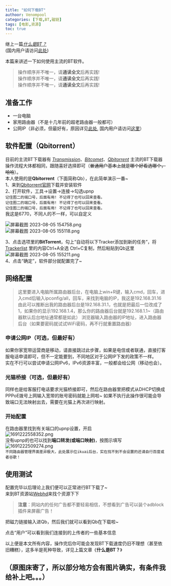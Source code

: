 ```yaml
---
title: "如何下载BT"
authoor: Venompool
categories: [下载,BT,磁链]
tags: [电影,资源]
toc: true
---
```

继上一篇[*什么是BT？*](https://blog.venompool.fun/posts/%E4%BB%80%E4%B9%88%E6%98%AFBT/)  
(国内用户请访问[此处](https://cdn.venompool.fun/posts/%E4%BB%80%E4%B9%88%E6%98%AFBT/))  
  
本篇来讲述一下如何使用主流的BT软件。  


>操作顺序并不唯一，请**通读全文**后再实践!  
 操作顺序并不唯一，请**通读全文**后再实践!  
 操作顺序并不唯一，请**通读全文**后再实践!
  
## 准备工作
* 一台电脑
* 家用路由器（不是十几年前的超老路由器一般都可）
* 公网IP（非必须，但最好有，原因详见[此处](https://blog.venompool.fun/posts/%E4%BB%80%E4%B9%88%E6%98%AFBT/#bt%E7%9A%84%E5%B1%80%E9%99%90%E6%80%A7), 国内用户请访问[这里](https://cdn.venompool.fun/posts/%E4%BB%80%E4%B9%88%E6%98%AFBT/#bt%E7%9A%84%E5%B1%80%E9%99%90%E6%80%A7)）  

## 软件配置（Qbitorrent）
目前的主流BT下载器有 *[Transmission](https://transmissionbt.com/)*、*[Bitcomet](http://www.bitcomet.com/)*、*[Qbitorrent](https://www.qbittorrent.org/)* 主流的BT下载器操作流程大体都相同，跟随喜好选择即可（~~普通用户基本上就是哪个好看选哪个，哈哈~~）。  
本人使用的是**Qbitorrent**（下面简称Qb），在此简单演示一番~  
1、来到[Qbitorrent官网](https://www.qbittorrent.org/)下载并安装软件  
2、打开软件，工具→设置→连接→勾选upnp  
`记住图二的端口号，后面有用! 不记得了也可以回来查看。`  
`记住图二的端口号，后面有用! 不记得了也可以回来查看。`  
`记住图二的端口号，后面有用! 不记得了也可以回来查看。`  
我这是6770，不同人的不一样，可以自定义

![屏幕截图 2023-08-05 154758.png](https://img1.imgtp.com/2023/08/05/clp452PD.png)  
![屏幕截图 2023-08-05 155118.png](https://img1.imgtp.com/2023/08/05/CN6xGDxi.png)  

3、点击选项里的**BitTorrent**，勾上“自动将以下Tracker添加到新的任务”，将 [Trackerlist](https://gitea.com/XIU2/TrackersListCollection/raw/branch/master/all.txt) 里的内容Ctrl+A全选 Ctrl+C复制，然后粘贴到Qb这里  
![屏幕截图 2023-08-05 155211.png](https://img1.imgtp.com/2023/08/05/T9LN3RBh.png)  
4、点击“确定”，软件部分就配置完了~  
## 网络配置
>这里要进入电脑所属路由器后台，在电脑上win+R键，输入cmd，回车，进入cmd后输入ipconfig/all，回车，来找到电脑的IP，我这是192.168.31.16  
由此可以推断出我的路由器后台是192.168.31.1，也就是把最后一位改成了1，如果你的显示192.168.1.4，那么你的路由器后台就是192.168.1.1~（路由器默认后台地址通常都是如此）
浏览器输入路由器的IP地址，进入路由器后台（如果要密码就试试WiFi密码，再不行就重置路由器）  

### 申请公网IP（可选，但最好有）
如果你家宽带运营商是移动，请直接跳过此步骤，如果是电信或者联通，直接打客服电话申请即可，但不一定能要到，不同地区对于公网IP下发的政策不一样。  
实在不行可以尝试申请公网IPv6，IPv6资源丰富，一般都会给公网（移动也会）。  
### 光猫桥接（可选，但最好有）
同样也是给客服打电话要求光猫桥接即可，然后在路由器里把模式从DHCP切换成PPPoE拨号上网输入宽带的账号密码就能上网啦~ 如果不执行此操作很可能会导致端口无法映射出去，需要在光猫上再次进行映射。  
### 开始配置
在路由器里找到有关端口的upnp设置，开启  
![1691222558352.png](https://img1.imgtp.com/2023/08/05/7SoL0XbQ.png)  
没有upnp的也可以找到**端口转发(或端口映射)**，按图示填写
![1691222509274.png](https://img1.imgtp.com/2023/08/05/q148Mllg.png)  
`不同路由器管理界面差异极大，此处展示位ikuai后台，实在找不到不会设置的还请自行百度或者谷歌！`  
## 使用测试
配置完毕以后理论上我们便可以正常进行BT下载了~  
来到BT资源站[Webhd](webhd.top)来找个资源下下 
>**注意**：网站内的任何广告都不要轻易相信，不想看到广告可以装个adblock插件来屏蔽广告！  
  
把磁力链接输入进Qb，然后我们就可以看到Qb在下载啦~  
  
点击“用户”可以看到我们连接到的上传者的一些基本信息  
  
以上便是本文所有内容，操作完后你可能会发现BT下载速度仍旧不理想（甚至依旧糟糕），这多半是死种导致，详见上篇文章《**什么是BT？**》  
  
## （原图床寄了，所以部分地方会有图片确实，有条件我给补上吧。。。）